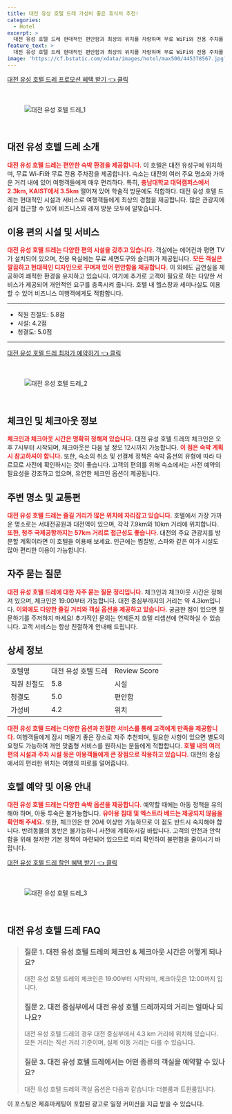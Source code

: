 ```yaml
---
title: 대전 유성 호텔 드레 가성비 좋은 휴식처 추천!
categories:
  - Hotel
excerpt: >
  대전 유성 호텔 드레 현대적인 편안함과 최상의 위치를 자랑하며 무료 WiFi와 전용 주차를 제공합니다. 관람할 곳이 가까워 여행객에게 이상적인 숙소입니다!
feature_text: >
  대전 유성 호텔 드레 현대적인 편안함과 최상의 위치를 자랑하며 무료 WiFi와 전용 주차를 제공합니다. 관람할 곳이 가까워 여행객에게 이상적인 숙소입니다!
image: 'https://cf.bstatic.com/xdata/images/hotel/max500/445378567.jpg?k=6244f5519f12f9c9f527950746c7938800540ccc219947397f2a2c3a35a9368b&o=&hp=1'
---
```


<p><a class="modoo-button" href="https://tinyurl.com/2a7y3pyl" rel="nofollow noopener">대전 유성 호텔 드레 프로모션 혜택 받기 👈 클릭</a></p><br/>
<figure class="image"><img alt="대전 유성 호텔 드레_1" src="https://cf.bstatic.com/xdata/images/hotel/max1024x768/443938888.jpg?k=fbf9cf505c36a7cc6063acdb46d2b3fbe51d28857bf109b455234176c1239488&amp;o=&amp;hp=1"/></figure><br/>

<h2 id="대전_유성호텔드레소개">대전 유성 호텔 드레 소개</h2>
<p><b><span style="color: #ee2323;">대전 유성 호텔 드레는 편안한 숙박 환경을 제공합니다.</span></b> 이 호텔은 대전 유성구에 위치하며, 무료 Wi-Fi와 무료 전용 주차장을 제공합니다. 숙소는 대전의 여러 주요 명소와 가까운 거리 내에 있어 여행객들에게 매우 편리하다. 특히, <b><span style="color: #ee2323;">충남대학교 대덕캠퍼스에서 2.3km, KAIST에서 3.5km</span></b> 떨어져 있어 학술적 방문에도 적합하다. 대전 유성 호텔 드레는 현대적인 시설과 서비스로 여행객들에게 최상의 경험을 제공합니다. 많은 관광지에 쉽게 접근할 수 있어 비즈니스와 레저 방문 모두에 알맞습니다.</p>
<h2 id="편의시설및서비스">이용 편의 시설 및 서비스</h2>
<p><b><span style="color: #ee2323;">대전 유성 호텔 드레는 다양한 편의 시설을 갖추고 있습니다.</span></b> 객실에는 에어컨과 평면 TV가 설치되어 있으며, 전용 욕실에는 무료 세면도구와 슬리퍼가 제공됩니다. <b><span style="color: #ee2323;">모든 객실은 깔끔하고 현대적인 디자인으로 꾸며져 있어 편안함을 제공합니다.</span></b> 이 외에도 금연실을 제공하여 쾌적한 환경을 유지하고 있습니다. 여기에 추가로 고객이 필요로 하는 다양한 서비스가 제공되어 개인적인 요구를 충족시켜 줍니다. 호텔 내 헬스장과 세미나실도 이용할 수 있어 비즈니스 여행객에게도 적합합니다.</p>
<hr/>
<ul>
<li>직원 친절도: 5.8점</li>
<li>시설: 4.2점</li>
<li>청결도: 5.0점</li>
</ul>
<hr/>
<p><a class="modoo-button" href="https://tinyurl.com/2a7y3pyl" rel="nofollow noopener">대전 유성 호텔 드레 최저가 예약하기 👈 클릭</a></p><br/>
<figure class="image"><img alt="대전 유성 호텔 드레_2" src="https://cf.bstatic.com/xdata/images/hotel/max500/445378567.jpg?k=6244f5519f12f9c9f527950746c7938800540ccc219947397f2a2c3a35a9368b&amp;o=&amp;hp=1"/></figure><br/>
<h2 id="체크인및체크아웃정보">체크인 및 체크아웃 정보</h2>
<p><b><span style="color: #ee2323;">체크인과 체크아웃 시간은 명확히 정해져 있습니다.</span></b> 대전 유성 호텔 드레의 체크인은 오후 7시부터 시작되며, 체크아웃은 다음 날 정오 12시까지 가능합니다. <b><span style="color: #ee2323;">이 점은 숙박 계획 시 참고하셔야 합니다.</span></b> 또한, 숙소의 취소 및 선결제 정책은 숙박 옵션의 유형에 따라 다르므로 사전에 확인하시는 것이 좋습니다. 고객의 편의를 위해 숙소에서는 사전 예약의 필요성을 강조하고 있으며, 유연한 체크인 옵션이 제공됩니다.</p>
<h2 id="주변명소및교통편">주변 명소 및 교통편</h2>
<p><b><span style="color: #ee2323;">대전 유성 호텔 드레는 즐길 거리가 많은 위치에 자리잡고 있습니다.</span></b> 호텔에서 가장 가까운 명소로는 서대전공원과 대전역이 있으며, 각각 7.9km와 10km 거리에 위치합니다. <b><span style="color: #ee2323;">또한, 청주 국제공항까지는 57km 거리로 접근성도 좋습니다.</span></b> 대전의 주요 관광지를 방문할 계획이라면 이 호텔을 이용해 보세요. 인근에는 찜질방, 스파와 같은 여가 시설도 많아 편리한 이용이 가능합니다.</p>
<h2 id="자주묻는질문">자주 묻는 질문</h2>
<p><b><span style="color: #ee2323;">대전 유성 호텔 드레에 대한 자주 묻는 질문 정리입니다.</span></b> 체크인과 체크아웃 시간은 정해져 있으며, 체크인은 19:00부터 가능합니다. 대전 중심부까지의 거리는 약 4.3km입니다. <b><span style="color: #ee2323;">이외에도 다양한 즐길 거리와 객실 옵션을 제공하고 있습니다.</span></b> 궁금한 점이 있으면 질문하기를 주저하지 마세요! 추가적인 문의는 언제든지 호텔 리셉션에 연락하실 수 있습니다. 고객 서비스는 항상 친절하게 안내해 드립니다.</p>
<h2 id="상세정보">상세 정보</h2>
<table>
<tr>
<td>호텔명</td>
<td>대전 유성 호텔 드레</td>
<td>Review Score</td>
</tr>
<tr>
<td>직원 친절도</td>
<td>5.8</td>
<td>시설</td>
</tr>
<tr>
<td>청결도</td>
<td>5.0</td>
<td>편안함</td>
</tr>
<tr>
<td>가성비</td>
<td>4.2</td>
<td>위치</td>
</tr>
</table>
<p><b><span style="color: #ee2323;">대전 유성 호텔 드레는 다양한 옵션과 친절한 서비스를 통해 고객에게 만족을 제공합니다.</span></b> 여행객들에게 잠시 머물기 좋은 장소로 자주 추천되며, 필요한 사항이 있으면 별도의 요청도 가능하여 개인 맞춤형 서비스를 원하시는 분들에게 적합합니다. <b><span style="color: #ee2323;">호텔 내의 여러 편의 시설과 주차 시설 등은 이용객들에게 큰 장점으로 작용하고 있습니다.</span></b> 대전의 중심에서의 편리한 위치는 여행의 피로를 덜어줍니다.</p>
<h2 id="호텔예약및이용안내">호텔 예약 및 이용 안내</h2>
<p><b><span style="color: #ee2323;">대전 유성 호텔 드레는 다양한 숙박 옵션을 제공합니다.</span></b> 예약할 때에는 아동 정책을 유의해야 하며, 아동 투숙은 불가능합니다. <b><span style="color: #ee2323;">유아용 침대 및 엑스트라 베드는 제공되지 않음을 확인해 주세요.</span></b> 또한, 체크인은 만 20세 이상만 가능하므로 이 점도 반드시 숙지해야 합니다. 반려동물의 동반은 불가능하니 사전에 계획하시길 바랍니다. 고객의 안전과 안락함을 위해 철저한 기본 정책이 마련되어 있으므로 미리 확인하여 불편함을 줄이시기 바랍니다.</p>

<p><a class="modoo-button" href="https://tinyurl.com/2a7y3pyl" rel="nofollow noopener">대전 유성 호텔 드레 할인 혜택 받기 👈 클릭</a></p><br>

<figure class="image"><img src="https://cf.bstatic.com/xdata/images/hotel/max500/445378564.jpg?k=811e1aa4cecc41b7a207054822253ea7981423c4d0b14dcdcea1d507565acbc8&o=&hp=1" alt="대전 유성 호텔 드레_3"></figure><br>
<h2 id="대전 유성 호텔 드레_FAQ">대전 유성 호텔 드레 FAQ</h2>
<div itemscope="" itemtype="https://schema.org/FAQPage"> 
<blockquote> 
<div itemscope="" itemprop="mainEntity" itemtype="https://schema.org/Question"> 
<h3 id="질문_1" itemprop="name">질문 1. 대전 유성 호텔 드레의 체크인 & 체크아웃 시간은 어떻게 되나요?</h3> 
<div itemscope="" itemprop="acceptedAnswer" itemtype="https://schema.org/Answer"> 
<span itemprop="text"> 
<p>대전 유성 호텔 드레의 체크인은 19:00부터 시작되며, 체크아웃은 12:00까지 입니다.</p> 
</span> 
</div> 
</div> 

<div itemscope="" itemprop="mainEntity" itemtype="https://schema.org/Question"> 
<h3 id="질문_2" itemprop="name">질문 2. 대전 중심부에서 대전 유성 호텔 드레까지의 거리는 얼마나 되나요?</h3> 
<div itemscope="" itemprop="acceptedAnswer" itemtype="https://schema.org/Answer"> 
<span itemprop="text"> 
<p>대전 유성 호텔 드레의 경우 대전 중심부에서 4.3 km 거리에 위치해 있습니다. 모든 거리는 직선 거리 기준이며, 실제 이동 거리는 다를 수 있습니다.</p> 
</span> 
</div> 
</div> 

<div itemscope="" itemprop="mainEntity" itemtype="https://schema.org/Question"> 
<h3 id="질문_3" itemprop="name">질문 3. 대전 유성 호텔 드레에서는 어떤 종류의 객실을 예약할 수 있나요?</h3> 
<div itemscope="" itemprop="acceptedAnswer" itemtype="https://schema.org/Answer"> 
<span itemprop="text"> 
<p>대전 유성 호텔 드레의 객실 옵션은 다음과 같습니다: 더블룸과 트윈룸입니다.</p> 
</span> 
</div> 
</div> 

</blockquote> 
</div><p>이 포스팅은 제휴마케팅이 포함된 광고로 일정 커미션을 지급 받을 수 있습니다.</p>


